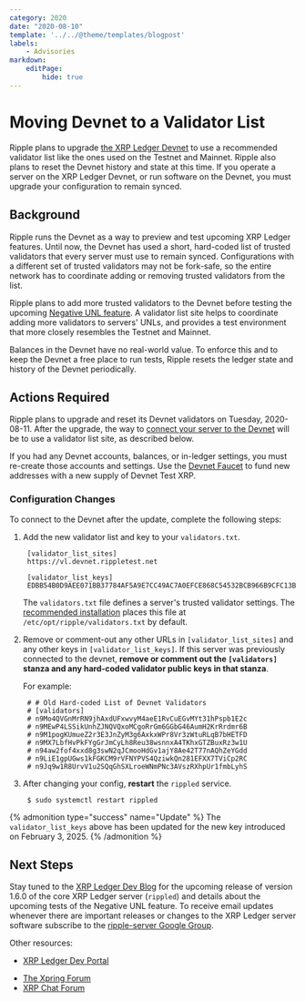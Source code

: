 ```yaml
---
category: 2020
date: "2020-08-10"
template: '../../@theme/templates/blogpost'
labels:
    - Advisories
markdown:
    editPage:
        hide: true
---
```

# Moving Devnet to a Validator List

Ripple plans to upgrade [the XRP Ledger Devnet](https://xrpl.org/parallel-networks.html) to use a recommended validator list like the ones used on the Testnet and Mainnet. Ripple also plans to reset the Devnet history and state at this time. If you operate a server on the XRP Ledger Devnet, or run software on the Devnet, you must upgrade your configuration to remain synced.

<!-- BREAK -->

## Background

Ripple runs the Devnet as a way to preview and test upcoming XRP Ledger features. Until now, the Devnet has used a short, hard-coded list of trusted validators that every server must use to remain synced. Configurations with a different set of trusted validators may not be fork-safe, so the entire network has to coordinate adding or removing trusted validators from the list.

Ripple plans to add more trusted validators to the Devnet before testing the upcoming [Negative UNL feature](https://www.xrpchat.com/topic/33072-suggestion-robustness-improvements/). A validator list site helps to coordinate adding more validators to servers' UNLs, and provides a test environment that more closely resembles the Testnet and Mainnet.

Balances in the Devnet have no real-world value. To enforce this and to keep the Devnet a free place to run tests, Ripple resets the ledger state and history of the Devnet periodically.


## Actions Required

Ripple plans to upgrade and reset its Devnet validators on Tuesday, 2020-08-11. After the upgrade, the way to [connect your server to the Devnet](https://xrpl.org/connect-your-rippled-to-the-xrp-test-net.html) will be to use a validator list site, as described below.

If you had any Devnet accounts, balances, or in-ledger settings, you must re-create those accounts and settings. Use the [Devnet Faucet](https://xrpl.org/xrp-testnet-faucet.html) to fund new addresses with a new supply of Devnet Test XRP.


### Configuration Changes

To connect to the Devnet after the update, complete the following steps:

1. Add the new validator list and key to your `validators.txt`.

        [validator_list_sites]
        https://vl.devnet.rippletest.net

        [validator_list_keys]
        EDBB54B0D9AEE071BB37784AF5A9E7CC49AC7A0EFCE868C54532BCB966B9CFC13B

    The `validators.txt` file defines a server's trusted validator settings. The [recommended installation](https://xrpl.org/install-rippled.html) places this file at `/etc/opt/ripple/validators.txt` by default.

2. Remove or comment-out any other URLs in `[validator_list_sites]` and any other keys in `[validator_list_keys]`. If this server was previously connected to the devnet, **remove or comment out the `[validators]` stanza and any hard-coded validator public keys in that stanza**.

    For example:

        # # Old Hard-coded List of Devnet Validators
        # [validators]
        # n9Mo4QVGnMrRN9jhAxdUFxwvyM4aeE1RvCuEGvMYt31hPspb1E2c
        # n9MEwP4LSSikUnhZJNQVQxoMCgoRrGm6GGbG46AumH2KrRrdmr6B
        # n9M1pogKUmueZ2r3E3JnZyM3g6AxkxWPr8Vr3zWtuRLqB7bHETFD
        # n9MX7LbfHvPkFYgGrJmCyLh8Reu38wsnnxA4TKhxGTZBuxRz3w1U
        # n94aw2fof4xxd8g3swN2qJCmooHdGv1ajY8Ae42T77nAQhZeYGdd
        # n9LiE1gpUGws1kFGKCM9rVFNYPVS4QziwkQn281EFXX7TViCp2RC
        # n9Jq9w1R8UrvV1u2SQqGhSXLroeWNmPNc3AVszRXhpUr1fmbLyhS

3. After changing your config, **restart** the `rippled` service.

        $ sudo systemctl restart rippled

{% admonition type="success" name="Update" %}
The `validator_list_keys` above has been updated for the new key introduced on February 3, 2025.
{% /admonition %}


## Next Steps

Stay tuned to the [XRP Ledger Dev Blog](https://xrpl.org/blog/) for the upcoming release of version 1.6.0 of the core XRP Ledger server (`rippled`) and details about the upcoming tests of the Negative UNL feature. To receive email updates whenever there are important releases or changes to the XRP Ledger server software subscribe to the [ripple-server Google Group](https://groups.google.com/forum/#!forum/ripple-server).

Other resources:

- [XRP Ledger Dev Portal](https://xrpl.org/)
* [The Xpring Forum](https://forum.xpring.io/)
* [XRP Chat Forum](http://www.xrpchat.com/)
